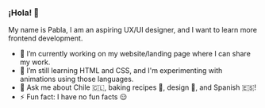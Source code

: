 ### ¡Hola! 👋

My name is Pabla, I am an aspiring UX/UI designer, and I want to learn more frontend development.

- 🔭 I’m currently working on my website/landing page where I can share my work.
- 🌱 I’m still learning HTML and CSS, and I'm experimenting with animations using those languages.
- 💬 Ask me about Chile 🇨🇱, baking recipes 🍰, design 🎨, and Spanish 🇪🇸! 
- ⚡ Fun fact: I have no fun facts 😑

